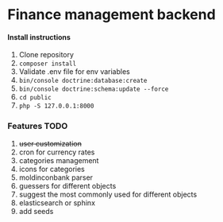 # Finance management backend
#### Install instructions
1. Clone repository
2. `composer install`
3. Validate .env file for env variables
4. `bin/console doctrine:database:create`
5. `bin/console doctrine:schema:update --force`
6. `cd public`
7. `php -S 127.0.0.1:8000`

### Features TODO
1. ~~user customization~~
2. cron for currency rates
3. categories management
4. icons for categories
5. moldinconbank parser
6. guessers for different objects
7. suggest the most commonly used for different objects
8. elasticsearch or sphinx
9. add seeds
